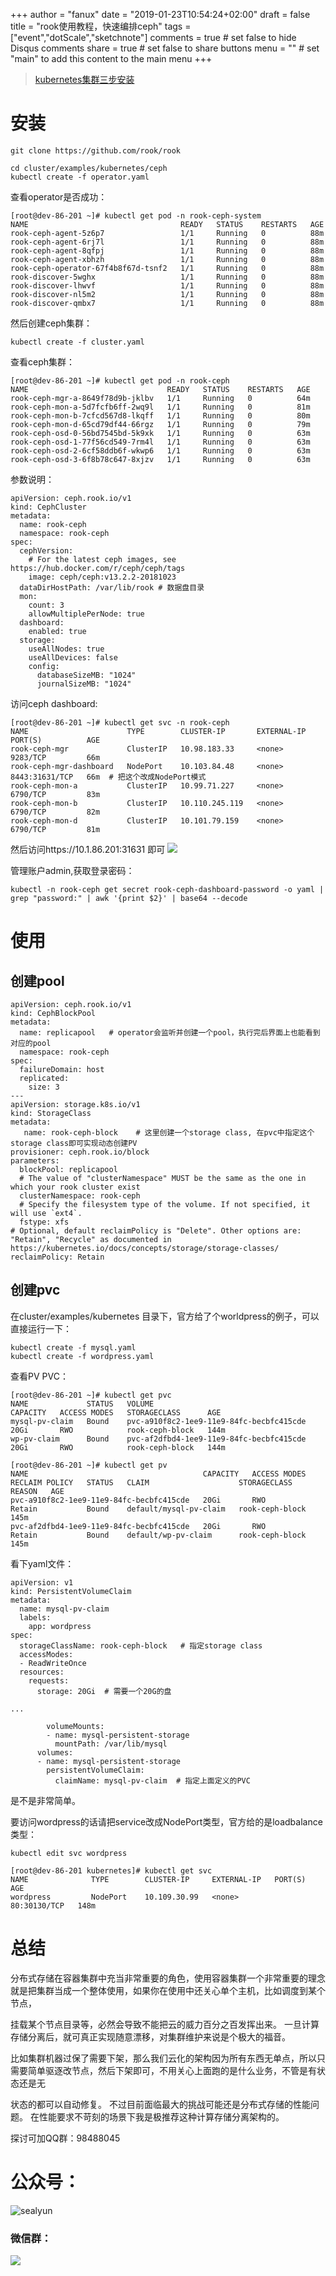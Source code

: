 +++
author = "fanux"
date = "2019-01-23T10:54:24+02:00"
draft = false
title = "rook使用教程，快速编排ceph"
tags = ["event","dotScale","sketchnote"]
comments = true     # set false to hide Disqus comments
share = true        # set false to share buttons
menu = ""           # set "main" to add this content to the main menu
+++

> [kubernetes集群三步安装](https://sealyun.com/pro/products/)

# 安装
```
git clone https://github.com/rook/rook

cd cluster/examples/kubernetes/ceph
kubectl create -f operator.yaml 
```
查看operator是否成功：
```
[root@dev-86-201 ~]# kubectl get pod -n rook-ceph-system
NAME                                  READY   STATUS    RESTARTS   AGE
rook-ceph-agent-5z6p7                 1/1     Running   0          88m
rook-ceph-agent-6rj7l                 1/1     Running   0          88m
rook-ceph-agent-8qfpj                 1/1     Running   0          88m
rook-ceph-agent-xbhzh                 1/1     Running   0          88m
rook-ceph-operator-67f4b8f67d-tsnf2   1/1     Running   0          88m
rook-discover-5wghx                   1/1     Running   0          88m
rook-discover-lhwvf                   1/1     Running   0          88m
rook-discover-nl5m2                   1/1     Running   0          88m
rook-discover-qmbx7                   1/1     Running   0          88m
```
然后创建ceph集群：
```
kubectl create -f cluster.yaml
```
查看ceph集群：
```
[root@dev-86-201 ~]# kubectl get pod -n rook-ceph
NAME                               READY   STATUS    RESTARTS   AGE
rook-ceph-mgr-a-8649f78d9b-jklbv   1/1     Running   0          64m
rook-ceph-mon-a-5d7fcfb6ff-2wq9l   1/1     Running   0          81m
rook-ceph-mon-b-7cfcd567d8-lkqff   1/1     Running   0          80m
rook-ceph-mon-d-65cd79df44-66rgz   1/1     Running   0          79m
rook-ceph-osd-0-56bd7545bd-5k9xk   1/1     Running   0          63m
rook-ceph-osd-1-77f56cd549-7rm4l   1/1     Running   0          63m
rook-ceph-osd-2-6cf58ddb6f-wkwp6   1/1     Running   0          63m
rook-ceph-osd-3-6f8b78c647-8xjzv   1/1     Running   0          63m
```
参数说明：
```
apiVersion: ceph.rook.io/v1
kind: CephCluster
metadata:
  name: rook-ceph
  namespace: rook-ceph
spec:
  cephVersion:
    # For the latest ceph images, see https://hub.docker.com/r/ceph/ceph/tags
    image: ceph/ceph:v13.2.2-20181023
  dataDirHostPath: /var/lib/rook # 数据盘目录
  mon:
    count: 3
    allowMultiplePerNode: true
  dashboard:
    enabled: true
  storage:
    useAllNodes: true
    useAllDevices: false
    config:
      databaseSizeMB: "1024"
      journalSizeMB: "1024"
```

访问ceph dashboard:
```
[root@dev-86-201 ~]# kubectl get svc -n rook-ceph
NAME                      TYPE        CLUSTER-IP       EXTERNAL-IP   PORT(S)          AGE
rook-ceph-mgr             ClusterIP   10.98.183.33     <none>        9283/TCP         66m
rook-ceph-mgr-dashboard   NodePort    10.103.84.48     <none>        8443:31631/TCP   66m  # 把这个改成NodePort模式
rook-ceph-mon-a           ClusterIP   10.99.71.227     <none>        6790/TCP         83m
rook-ceph-mon-b           ClusterIP   10.110.245.119   <none>        6790/TCP         82m
rook-ceph-mon-d           ClusterIP   10.101.79.159    <none>        6790/TCP         81m
```
然后访问https://10.1.86.201:31631 即可
![](/ceph/dashboard.png)

管理账户admin,获取登录密码：
```
kubectl -n rook-ceph get secret rook-ceph-dashboard-password -o yaml | grep "password:" | awk '{print $2}' | base64 --decode
```

# 使用

## 创建pool
```
apiVersion: ceph.rook.io/v1
kind: CephBlockPool
metadata:
  name: replicapool   # operator会监听并创建一个pool，执行完后界面上也能看到对应的pool
  namespace: rook-ceph
spec:
  failureDomain: host
  replicated:
    size: 3
---
apiVersion: storage.k8s.io/v1
kind: StorageClass
metadata:
   name: rook-ceph-block    # 这里创建一个storage class, 在pvc中指定这个storage class即可实现动态创建PV
provisioner: ceph.rook.io/block
parameters:
  blockPool: replicapool
  # The value of "clusterNamespace" MUST be the same as the one in which your rook cluster exist
  clusterNamespace: rook-ceph
  # Specify the filesystem type of the volume. If not specified, it will use `ext4`.
  fstype: xfs
# Optional, default reclaimPolicy is "Delete". Other options are: "Retain", "Recycle" as documented in https://kubernetes.io/docs/concepts/storage/storage-classes/
reclaimPolicy: Retain
```
## 创建pvc
在cluster/examples/kubernetes 目录下，官方给了个worldpress的例子，可以直接运行一下：
```
kubectl create -f mysql.yaml
kubectl create -f wordpress.yaml
```
查看PV PVC：
```
[root@dev-86-201 ~]# kubectl get pvc
NAME             STATUS   VOLUME                                     CAPACITY   ACCESS MODES   STORAGECLASS      AGE
mysql-pv-claim   Bound    pvc-a910f8c2-1ee9-11e9-84fc-becbfc415cde   20Gi       RWO            rook-ceph-block   144m
wp-pv-claim      Bound    pvc-af2dfbd4-1ee9-11e9-84fc-becbfc415cde   20Gi       RWO            rook-ceph-block   144m

[root@dev-86-201 ~]# kubectl get pv
NAME                                       CAPACITY   ACCESS MODES   RECLAIM POLICY   STATUS   CLAIM                    STORAGECLASS      REASON   AGE
pvc-a910f8c2-1ee9-11e9-84fc-becbfc415cde   20Gi       RWO            Retain           Bound    default/mysql-pv-claim   rook-ceph-block            145m
pvc-af2dfbd4-1ee9-11e9-84fc-becbfc415cde   20Gi       RWO            Retain           Bound    default/wp-pv-claim      rook-ceph-block            145m
```
看下yaml文件：
```
apiVersion: v1
kind: PersistentVolumeClaim
metadata:
  name: mysql-pv-claim
  labels:
    app: wordpress
spec:
  storageClassName: rook-ceph-block   # 指定storage class
  accessModes:
  - ReadWriteOnce
  resources:
    requests:
      storage: 20Gi  # 需要一个20G的盘

...

        volumeMounts:
        - name: mysql-persistent-storage
          mountPath: /var/lib/mysql
      volumes:
      - name: mysql-persistent-storage
        persistentVolumeClaim:
          claimName: mysql-pv-claim  # 指定上面定义的PVC
```
是不是非常简单。

要访问wordpress的话请把service改成NodePort类型，官方给的是loadbalance类型：
```
kubectl edit svc wordpress

[root@dev-86-201 kubernetes]# kubectl get svc
NAME              TYPE        CLUSTER-IP     EXTERNAL-IP   PORT(S)        AGE
wordpress         NodePort    10.109.30.99   <none>        80:30130/TCP   148m
```

# 总结
分布式存储在容器集群中充当非常重要的角色，使用容器集群一个非常重要的理念就是把集群当成一个整体使用，如果你在使用中还关心单个主机，比如调度到某个节点，

挂载某个节点目录等，必然会导致不能把云的威力百分之百发挥出来。   一旦计算存储分离后，就可真正实现随意漂移，对集群维护来说是个极大的福音。

比如集群机器过保了需要下架，那么我们云化的架构因为所有东西无单点，所以只需要简单驱逐改节点，然后下架即可，不用关心上面跑的是什么业务，不管是有状态还是无

状态的都可以自动修复。 不过目前面临最大的挑战可能还是分布式存储的性能问题。  在性能要求不苛刻的场景下我是极推荐这种计算存储分离架构的。


探讨可加QQ群：98488045

# 公众号：
![sealyun](https://sealyun.com/kubernetes-qrcode.jpg)

### 微信群：
![](/wechatgroup1.png)
